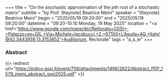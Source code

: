 +++
title = "On the stochastic approximation of the $p$th root of a stochastic matrix"
subtitle = "by Prof. [Keynote] Beatrice Meini"
speaker = "[Keynote] Beatrice Meini"
begin = "2025/05/19  09:20:00"
end = "2025/05/19  09:20:00"
datetime = "09:20-10:10 Monday, 19 May 2025"
location = "<a href='https://www.google.com/maps/dir//Rettorato+GSSI+-+Palazzo+ex+GIL,+Via+Michele+Iacobucci,+2,+67100+L'Aquila+AQ,+Italy/@42.3443938,13.3153852'>Auditorium, Rectorate</a>"
tags = "a_s_w"
+++

### Abstract
{{< redirect url="https://indico.gssi.it/event/759/attachments/1496/2622/Abstract_PDF_1579_meini_abstract_gssi2025.pdf" >}}
